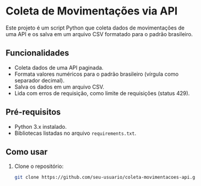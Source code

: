 # Coleta de Movimentações via API

Este projeto é um script Python que coleta dados de movimentações de uma API e os salva em um arquivo CSV formatado para o padrão brasileiro.

## Funcionalidades

- Coleta dados de uma API paginada.
- Formata valores numéricos para o padrão brasileiro (vírgula como separador decimal).
- Salva os dados em um arquivo CSV.
- Lida com erros de requisição, como limite de requisições (status 429).

## Pré-requisitos

- Python 3.x instalado.
- Bibliotecas listadas no arquivo `requirements.txt`.

## Como usar

1. Clone o repositório:
   ```bash
   git clone https://github.com/seu-usuario/coleta-movimentacoes-api.git
